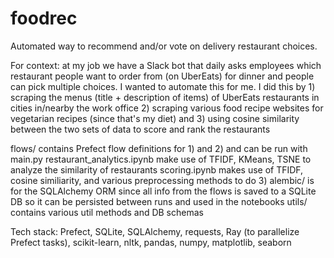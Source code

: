 # foodrec

Automated way to recommend and/or vote on delivery restaurant choices.

For context: at my job we have a Slack bot that daily asks employees which restaurant people want to order from (on UberEats) for dinner and people can pick multiple choices. I wanted to automate this for me. I did this by 1) scraping the menus (title + description of items) of UberEats restaurants in cities in/nearby the work office 2) scraping various food recipe websites for vegetarian recipes (since that's my diet) and 3) using cosine similarity between the two sets of data to score and rank the restaurants

flows/ contains Prefect flow definitions for 1) and 2) and can be run with main.py
restaurant_analytics.ipynb make use of TFIDF, KMeans, TSNE to analyze the similarity of restaurants
scoring.ipynb makes use of TFIDF, cosine similiarity, and various preprocessing methods to do 3)
alembic/ is for the SQLAlchemy ORM since all info from the flows is saved to a SQLite DB so it can be persisted between runs and used in the notebooks
utils/ contains various util methods and DB schemas

Tech stack: Prefect, SQLite, SQLAlchemy, requests, Ray (to parallelize Prefect tasks), scikit-learn, nltk, pandas, numpy, matplotlib, seaborn
